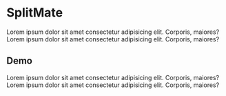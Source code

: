 # SplitMate
Lorem ipsum dolor sit amet consectetur adipisicing elit. Corporis, maiores?Lorem ipsum dolor sit amet consectetur adipisicing elit. Corporis, maiores?

## Demo
Lorem ipsum dolor sit amet consectetur adipisicing elit. Corporis, maiores?Lorem ipsum dolor sit amet consectetur adipisicing elit. Corporis, maiores?